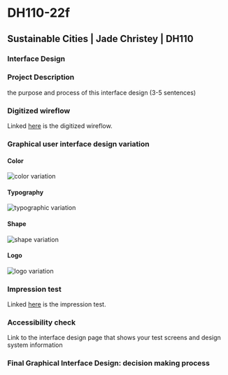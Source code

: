 # DH110-22f

## Sustainable Cities | Jade Christey | DH110

### Interface Design

### Project Description
the purpose and process of this interface design (3-5 sentences)

### Digitized wireflow

Linked [here]([https://drive.google.com/drive/folders/1PqkHco8QMXvWrrW_XU9dZKQ4U_-YwN0x?usp=share_link](https://www.figma.com/file/f2Urjg6UhsWW1nYqiuRrfu/Low-Fidelity-Prototype-(Copy)?t=N67ptB3BXJd7i2wc-1)) is the digitized wireflow. 

### Graphical user interface design variation 

#### Color
![color variation](Proto2.png)

#### Typography
![typographic variation](Proto2.png)

#### Shape 
![shape variation](Proto2.png)

#### Logo 
![logo variation](Proto2.png)

### Impression test

Linked [here](h[ttps://drive.google.com/drive/folders/1PqkHco8QMXvWrrW_XU9dZKQ4U_-YwN0x?usp=share_link](https://drive.google.com/drive/folders/1ok9FVkqj3L5891vNIX8O9tQquJb2ofZJ?usp=share_link)) is the impression test. 

### Accessibility check

Link to the interface design page that shows your test screens and design system information

### Final Graphical Interface Design: decision making process 
